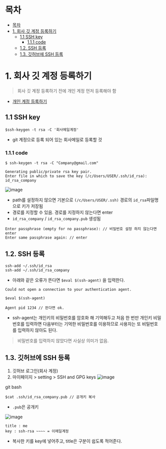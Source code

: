
# 목차
- [목차](#목차)
- [1. 회사 깃 계정 등록하기](#1-회사-깃-계정-등록하기)
  - [1.1 SSH key](#11-ssh-key)
    - [1.1.1 code](#111-code)
  - [1.2. SSH 등록](#12-ssh-등록)
  - [1.3. 깃허브에 SSH 등록](#13-깃허브에-ssh-등록)

# 1. 회사 깃 계정 등록하기

> 회사 깃 계정 등록하기 전에 개인 계정 먼저 등록해야 함
- [개인 계정 등록하기](01.personal.md)

## 1.1 SSH key
```
$ssh-keygen -t rsa -C '회사메일계정'
```
- git 계정으로 등록 되어 있는 회사메일로 등록할 것
### 1.1.1 code

```
$ ssh-keygen -t rsa -C "Company@gmail.com"
```

```
Generating public/private rsa key pair.
Enter file in which to save the key (/c/Users/USER/.ssh/id_rsa): id_rsa_company
```
![image](https://user-images.githubusercontent.com/71534090/129359168-26e807de-c8d6-435a-9ee5-258a39e1c732.png)
- path를 설정하지 않으면 기본으로 `(/c/Users/USER/.ssh)` 경로의 `id_rsa`파일명으로 키가 저장됨<br>
- 경로를 지정할 수 있음. 경로를 지정하지 않는다면 enter
- `id_rsa_company` / `id_rsa_company.pub` 생성됨

```
Enter passphrase (empty for no passphrase): // 비밀번호 설정 하지 않는다면 enter
Enter same passphrase again: // enter
```


## 1.2. SSH 등록

```
ssh-add ~/.ssh/id_rsa
ssh-add ~/.ssh/id_rsa_company
```
- 아래와 같은 오류가 뜬다면 `$eval $(ssh-agent)` 을 입력한다.
```
Could not open a connection to your authentication agent.
```

```
$eval $(ssh-agent)
```

```
Agent pid 1234 // 뜬다면 ok.
```
- ssh-agent는 개인키의 비밀번호를 암호화 해 기억해두고 처음 한 번만 개인키 비밀번호를 입력하면  다음부터는 기억한 비밀번호를 이용하므로 사용자는 또 비밀번호를 입력하지 않아도 된다. <br>
> 비밀번호를 입력하지 않았다면 사실상 의미가 없음.

## 1.3. 깃허브에 SSH 등록
1. 깃허브 로그인(회사 계정)
2. 마이페이지 > setting > SSH and GPG keys
![image](https://user-images.githubusercontent.com/71534090/129361629-e4f11fc5-29f5-4d46-9b07-410d3f1501e9.png)

git bash
```
$cat .ssh/id_rsa_company.pub // 공개키 복사
```
- `.pub`은 공개키

![image](https://user-images.githubusercontent.com/71534090/129361983-3aab6016-9e81-450f-b479-27429e1ce2cf.png)
```
title : me
key : ssh-rsa ~~~~ = 이메일계정
```
- 복사한 키를 key에 넣어주고, title은 구분이 쉽도록 적어준다.
